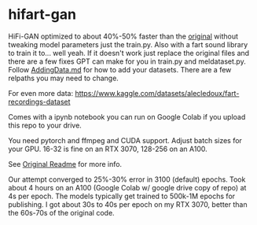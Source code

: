 # hifart-gan
HiFi-GAN optimized to about 40%-50% faster than the [original](https://github.com/jik876/hifi-gan) without tweaking model parameters just the train.py. Also with a fart sound library to train it to... well yeah. If it doesn't work just replace the original files and there are a few fixes GPT can make for you in train.py and meldataset.py. Follow [AddingData.md](./AddingData.md) for how to add your datasets. There are a few relpaths you may need to change.

For even more data: https://www.kaggle.com/datasets/alecledoux/fart-recordings-dataset

Comes with a ipynb notebook you can run on Google Colab if you upload this repo to your drive.

You need pytorch and ffmpeg and CUDA support. Adjust batch sizes for your GPU. 16-32 is fine on an RTX 3070, 128-256 on an A100. 

See [Original Readme](./Original_README.md) for more info.

Our attempt converged to 25%-30% error in 3100 (default) epochs. Took about 4 hours on an A100 (Google Colab w/ google drive copy of repo) at 4s per epoch. The models typically get trained to 500k-1M epochs for publishing. I got about 30s to 40s per epoch on my RTX 3070, better than the 60s-70s of the original code.
